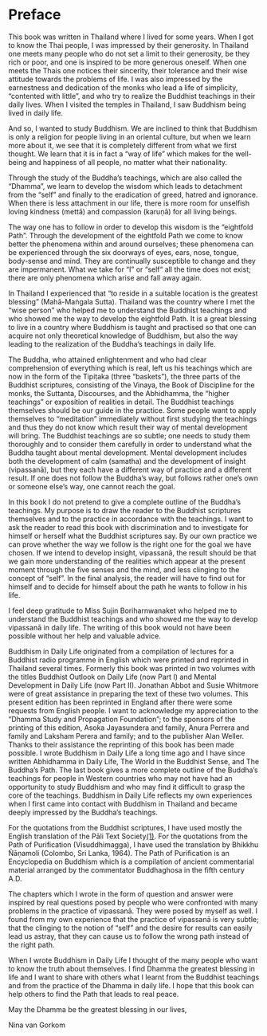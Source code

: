 Preface 
=======

This book was written in Thailand where I lived for some years. When I
got to know the Thai people, I was impressed by their generosity. In
Thailand one meets many people who do not set a limit to their
generosity, be they rich or poor, and one is inspired to be more
generous oneself. When one meets the Thais one notices their sincerity,
their tolerance and their wise attitude towards the problems of life. I
was also impressed by the earnestness and dedication of the monks who
lead a life of simplicity, “contented with little”, and who try to
realize the Buddhist teachings in their daily lives. When I visited the
temples in Thailand, I saw Buddhism being lived in daily life.

And so, I wanted to study Buddhism. We are inclined to think that
Buddhism is only a religion for people living in an oriental culture,
but when we learn more about it, we see that it is completely different
from what we first thought. We learn that it is in fact a “way of life”
which makes for the well-being and happiness of all people, no matter
what their nationality.

Through the study of the Buddha’s teachings, which are also called the
“Dhamma”, we learn to develop the wisdom which leads to detachment from
the “self” and finally to the eradication of greed, hatred and
ignorance. When there is less attachment in our life, there is more room
for unselfish loving kindness (mettā) and compassion (karuṇā) for all
living beings.

The way one has to follow in order to develop this wisdom is the
“eightfold Path”. Through the development of the eightfold Path we come
to know better the phenomena within and around ourselves; these
phenomena can be experienced through the six doorways of eyes, ears,
nose, tongue, body-sense and mind. They are continually susceptible to
change and they are impermanent. What we take for “I” or “self“ all the
time does not exist; there are only phenomena which arise and fall away
again.

In Thailand I experienced that “to reside in a suitable location is the
greatest blessing” (Mahā-Maṅgala Sutta). Thailand was the country where
I met the “wise person” who helped me to understand the Buddhist
teachings and who showed me the way to develop the eightfold Path. It is
a great blessing to live in a country where Buddhism is taught and
practised so that one can acquire not only theoretical knowledge of
Buddhism, but also the way leading to the realization of the Buddha’s
teachings in daily life.

The Buddha, who attained enlightenment and who had clear comprehension
of everything which is real, left us his teachings which are now in the
form of the Tipiṭaka (three “baskets”), the three parts of the Buddhist
scriptures, consisting of the Vinaya, the Book of Discipline for the
monks, the Suttanta, Discourses, and the Abhidhamma, the “higher
teachings” or exposition of realities in detail. The Buddhist teachings
themselves should be our guide in the practice. Some people want to
apply themselves to “meditation” immediately without first studying the
teachings and thus they do not know which result their way of mental
development will bring. The Buddhist teachings are so subtle; one needs
to study them thoroughly and to consider them carefully in order to
understand what the Buddha taught about mental development. Mental
development includes both the development of calm (samatha) and the
development of insight (vipassanā), but they each have a different way
of practice and a different result. If one does not follow the Buddha’s
way, but follows rather one’s own or someone else’s way, one cannot
reach the goal.

In this book I do not pretend to give a complete outline of the Buddha’s
teachings. My purpose is to draw the reader to the Buddhist scriptures
themselves and to the practice in accordance with the teachings. I want
to ask the reader to read this book with discrimination and to
investigate for himself or herself what the Buddhist scriptures say. By
our own practice we can prove whether the way we follow is the right one
for the goal we have chosen. If we intend to develop insight, vipassanā,
the result should be that we gain more understanding of the realities
which appear at the present moment through the five senses and the mind,
and less clinging to the concept of “self”. In the final analysis, the
reader will have to find out for himself and to decide for himself about
the path he wants to follow in his life.

I feel deep gratitude to Miss Sujin Boriharnwanaket who helped me to
understand the Buddhist teachings and who showed me the way to develop
vipassanā in daily life. The writing of this book would not have been
possible without her help and valuable advice.

Buddhism in Daily Life originated from a compilation of lectures for a
Buddhist radio programme in English which were printed and reprinted in
Thailand several times. Formerly this book was printed in two volumes
with the titles Buddhist Outlook on Daily Life (now Part I) and Mental
Development in Daily Life (now Part II). Jonathan Abbot and Susie
Whitmore were of great assistance in preparing the text of these two
volumes. This present edition has been reprinted in England after there
were some requests from English people. I want to acknowledge my
appreciation to the “Dhamma Study and Propagation Foundation”; to the
sponsors of the printing of this edition, Asoka Jayasundera and family,
Anura Perrera and family and Laksham Perera and family; and to the
publisher Alan Weller. Thanks to their assistance the reprinting of this
book has been made possible. I wrote Buddhism in Daily Life a long time
ago and I have since written Abhidhamma in Daily Life, The World in the
Buddhist Sense, and The Buddha’s Path. The last book gives a more
complete outline of the Buddha’s teachings for people in Western
countries who may not have had an opportunity to study Buddhism and who
may find it difficult to grasp the core of the teachings. Buddhism in
Daily Life reflects my own experiences when I first came into contact
with Buddhism in Thailand and became deeply impressed by the Buddha’s
teachings.

For the quotations from the Buddhist scriptures, I have used mostly the
English translation of the Pāli Text Society[(1)](#FOOT1). For the
quotations from the Path of Purification (Visuddhimagga), I have used
the translation by Bhikkhu Ñāṇamoli (Colombo, Sri Lanka, 1964). The Path
of Purification is an Encyclopedia on Buddhism which is a compilation of
ancient commentarial material arranged by the commentator Buddhaghosa in
the fifth century A.D.

The chapters which I wrote in the form of question and answer were
inspired by real questions posed by people who were confronted with many
problems in the practice of vipassanā. They were posed by myself as
well. I found from my own experience that the practice of vipassanā is
very subtle; that the clinging to the notion of “self” and the desire
for results can easily lead us astray, that they can cause us to follow
the wrong path instead of the right path.

When I wrote Buddhism in Daily Life I thought of the many people who
want to know the truth about themselves. I find Dhamma the greatest
blessing in life and I want to share with others what I learnt from the
Buddhist teachings and from the practice of the Dhamma in daily life. I
hope that this book can help others to find the Path that leads to real
peace.

May the Dhamma be the greatest blessing in our lives,



Nina van Gorkom